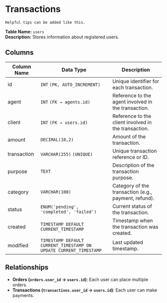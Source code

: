 # Transactions

```{tip}
Helpful tips can be added like this.
```

**Table Name:** `users` <br>
**Description:** Stores information about registered users.

## Columns

| Column Name | Data Type                                                         | Description                                          |
| ----------- | ----------------------------------------------------------------- | ---------------------------------------------------- |
| id          | `INT` `(PK, AUTO_INCREMENT)`                                      | Unique identifier for each transaction.              |
| agent       | `INT` `(FK → agents.id)`                                          | Reference to the agent involved in the transaction.  |
| client      | `INT` `(FK → users.id)`                                           | Reference to the client involved in the transaction. |
| amount      | `DECIMAL(10,2)`                                                   | Amount of the transaction.                           |
| transaction | `VARCHAR(255)` `(UNIQUE)`                                         | Unique transaction reference or ID.                  |
| purpose     | `TEXT`                                                            | Description of the transaction purpose.              |
| category    | `VARCHAR(100)`                                                    | Category of the transaction (e.g., payment, refund). |
| status      | `ENUM('pending', 'completed', 'failed')`                          | Current status of the transaction.                   |
| created     | `TIMESTAMP DEFAULT CURRENT_TIMESTAMP`                             | Timestamp when the transaction was created.          |
| modified    | `TIMESTAMP DEFAULT CURRENT_TIMESTAMP ON UPDATE CURRENT_TIMESTAMP` | Last updated timestamp.                              |

## Relationships

- **Orders (`orders.user_id` → `users.id`)**: Each user can place multiple orders.
- **Transactions (`transactions.user_id` → `users.id`)**: Each user can make payments.
